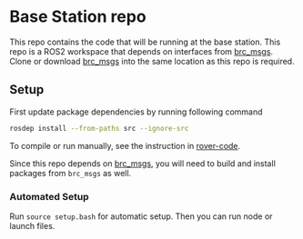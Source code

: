 # Base Station repo

This repo contains the code that will be running at the base station. 
This repo is a ROS2 workspace that depends on interfaces from [brc_msgs](https://github.com/boilerrobotics/brc_msgs). 
Clone or download [brc_msgs](https://github.com/boilerrobotics/brc_msgs) into the same location as this repo is required. 

## Setup
First update package dependencies by running following command 

```bash
rosdep install --from-paths src --ignore-src
```

To compile or run manually, see the instruction in [rover-code](https://github.com/boilerrobotics/rover-code).

Since this repo depends on [brc_msgs](https://github.com/boilerrobotics/brc_msgs), you will need to build and install packages from `brc_msgs` as well.

### Automated Setup

Run `source setup.bash` for automatic setup. 
Then you can run node or launch files. 